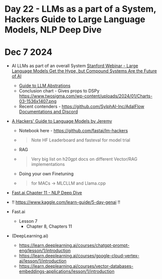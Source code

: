 # Day 22 - LLMs as a part of a System, Hackers Guide to Large Language Models, NLP Deep Dive

# Dec 7 2024

* AI LLMs as part of an overall System [Stanford Webinar - Large Language Models Get the Hype, but Compound Systems Are the Future of AI](https://www.youtube.com/watch?v=vRTcE19M-KE)
    * [Guide to LLM Abstrations]( https://www.twosigma.com/articles/a-guide-to-large-language-model-abstractions/)
    * Conclusion chart - Gives props to DSPy https://www.twosigma.com/wp-content/uploads/2024/01/Charts-03-1536x1407.png
    * Recent contenders - https://github.com/SylphAI-Inc/AdalFlow [Documentations and Discord](https://adalflow.sylph.ai/tutorials/index.html)
* [A Hackers' Guide to Language Models by Jeremy ](https://www.youtube.com/watch?v=jkrNMKz9pWU)
    * Notebook here - https://github.com/fastai/lm-hackers
    * > Note HF Leaderboard and fasteval for model trial
    * RAG
    * > Very big list on h20gpt docs on different Vector/RAG implementations
    * Doing your own Finetuning
    * > for MACs → MLCLLM and Llama.cpp
 
* [Fast.ai Chapter 11 - NLP Deep Dive ](https://github.com/fastai/fastbook/blob/master/12_nlp_dive.ipynb)
* !! https://www.kaggle.com/learn-guide/5-day-genai !!
 
* Fast.ai
    * Lesson 7
        * Chapter 8, Chapters 11 

* (DeepLearning.ai)
    * https://learn.deeplearning.ai/courses/chatgpt-prompt-eng/lesson/1/introduction
    * https://learn.deeplearning.ai/courses/google-cloud-vertex-ai/lesson/1/introduction
    * https://learn.deeplearning.ai/courses/vector-databases-embeddings-applications/lesson/1/introduction
